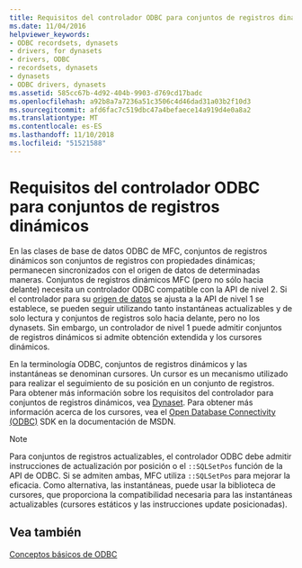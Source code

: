 ```yaml
---
title: Requisitos del controlador ODBC para conjuntos de registros dinámicos
ms.date: 11/04/2016
helpviewer_keywords:
- ODBC recordsets, dynasets
- drivers, for dynasets
- drivers, ODBC
- recordsets, dynasets
- dynasets
- ODBC drivers, dynasets
ms.assetid: 585cc67b-4d92-404b-9903-d769cd17badc
ms.openlocfilehash: a92b8a7a7236a51c3506c4d46dad31a03b2f10d3
ms.sourcegitcommit: afd6fac7c519dbc47a4befaece14a919d4e0a8a2
ms.translationtype: MT
ms.contentlocale: es-ES
ms.lasthandoff: 11/10/2018
ms.locfileid: "51521588"
---
```

# <a name="odbc-driver-requirements-for-dynasets"></a>Requisitos del controlador ODBC para conjuntos de registros dinámicos

En las clases de base de datos ODBC de MFC, conjuntos de registros dinámicos son conjuntos de registros con propiedades dinámicas; permanecen sincronizados con el origen de datos de determinadas maneras. Conjuntos de registros dinámicos MFC (pero no sólo hacia delante) necesita un controlador ODBC compatible con la API de nivel 2. Si el controlador para su [origen de datos](../../data/odbc/data-source-odbc.md) se ajusta a la API de nivel 1 se establece, se pueden seguir utilizando tanto instantáneas actualizables y de solo lectura y conjuntos de registros solo hacia delante, pero no los dynasets. Sin embargo, un controlador de nivel 1 puede admitir conjuntos de registros dinámicos si admite obtención extendida y los cursores dinámicos.

En la terminología ODBC, conjuntos de registros dinámicos y las instantáneas se denominan cursores. Un cursor es un mecanismo utilizado para realizar el seguimiento de su posición en un conjunto de registros. Para obtener más información sobre los requisitos del controlador para conjuntos de registros dinámicos, vea [Dynaset](../../data/odbc/dynaset.md). Para obtener más información acerca de los cursores, vea el [Open Database Connectivity (ODBC)](/sql/odbc/microsoft-open-database-connectivity-odbc) SDK en la documentación de MSDN.

> [!NOTE]
>  Para conjuntos de registros actualizables, el controlador ODBC debe admitir instrucciones de actualización por posición o el `::SQLSetPos` función de la API de ODBC. Si se admiten ambas, MFC utiliza `::SQLSetPos` para mejorar la eficacia. Como alternativa, las instantáneas, puede usar la biblioteca de cursores, que proporciona la compatibilidad necesaria para las instantáneas actualizables (cursores estáticos y las instrucciones update posicionadas).

## <a name="see-also"></a>Vea también

[Conceptos básicos de ODBC](../../data/odbc/odbc-basics.md)